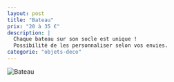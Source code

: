 ```yaml
---
layout: post
title: "Bateau"
prix: "20 à 35 €"
description: |
  Chaque bateau sur son socle est unique !
  Possibilité de les personnaliser selon vos envies.
categorie: "objets-deco"
---
```

![Bateau]({{site.baseurl}}img/posts/bateau01.jpg)

